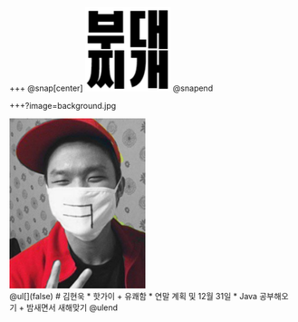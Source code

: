 +++
@snap[center]
![Logo](boodaejjigae_mark.png)
@snapend

+++?image=background.jpg

<div style="float:left width:240px height:300px">
    <img src="hotguy.jpg" width="240px" height="300px">
</div>
<div style="float:right width:700px">
    @ul[](false)
    # 김현욱 
    * 핫가이 + 유쾌함
    * 연말 계획 및 12월 31일
        * Java 공부해오기 + 밤새면서 새해맞기
    @ulend
</div>
